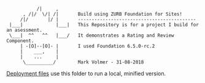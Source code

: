 ```          .
           /|     ,
      , /|/  \/| /|       Build using ZURB Foundation for Sites!
     /|/       |/ |       -------------------------------------------
 |___|            |___|   This Repository is for a project I build for an asessment.
 \___|  ^^   ^^   |___/   It demonstrates a Rating and Review Component.
     | -[O]--[O]- |       I used Foundation 6.5.0-rc.2 
     |    ___,    |       
     |    ...     |
      \__________/        Mark Volmer - 31-08-2018
```
[Deployment files](GRProductRating/dist20180831) use this folder to run a local, minified version.

